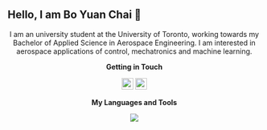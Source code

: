 ## Hello, I am Bo Yuan Chai 👋
<p align="center">
I am an university student at the University of Toronto, working towards my Bachelor of Applied Science in Aerospace Engineering. I am interested in aerospace applications of control, mechatronics and machine learning.
  

<p align="center"><b>Getting in Touch</b></p>
<p align="center">
  <a href="https://www.linkedin.com/in/bo-yuan-chai-053bb826b/"><img src="https://img.shields.io/badge/linkedin-%230077B5.svg?&style=for-the-badge&logo=linkedin&logoColor=white" height=23></a>
  <a href="mailto:boyuan.chai@mail.utoronto.ca"><img src="https://img.shields.io/badge/Outlook-0078D4?style=for-the-badge&logo=mailbox.org&logoColor=white" height=23></a>
</p>

<p align="center"><b>My Languages and Tools</b></p>
<p align="center">
<img src="https://skillicons.dev/icons?i=py,c,git,linux,matlab,arduino,ros,latex,vscode,vim&perline=10"/>
</p>
